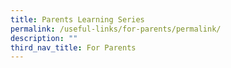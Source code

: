 ```yaml
---
title: Parents Learning Series
permalink: /useful-links/for-parents/permalink/
description: ""
third_nav_title: For Parents
---
```

